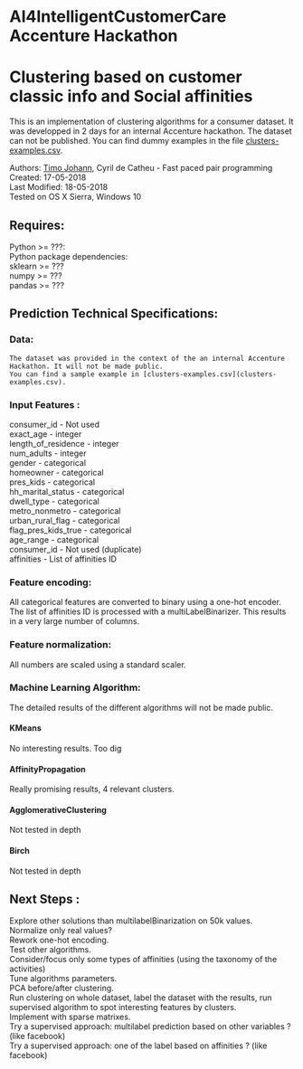 # AI4IntelligentCustomerCare Accenture Hackathon

# Clustering based on customer classic info and Social affinities
This is an implementation of clustering algorithms for a consumer dataset. It was developped in 2 days for an internal Accenture hackathon.
The dataset can not be published. You can find dummy examples in the file [clusters-examples.csv](clusters-examples.csv).

Authors: [Timo Johann](https://github.com/TimoJay), Cyril de Catheu  - Fast paced pair programming  
Created: 17-05-2018  
Last Modified: 18-05-2018  
Tested on OS X Sierra, Windows 10  

## Requires:
Python >= ???:   
  Python package dependencies:    
    sklearn >= ???  
    numpy   >= ???  
    pandas  >= ???

## Prediction Technical Specifications:
### Data:
	The dataset was provided in the context of the an internal Accenture Hackathon. It will not be made public.  
	You can find a sample example in [clusters-examples.csv](clusters-examples.csv).

 
### Input Features :
consumer_id - Not used  
exact_age - integer  
length_of_residence -  integer  
num_adults - integer  
gender - categorical  
homeowner - categorical   
pres_kids - categorical  
hh_marital_status - categorical   
dwell_type - categorical  
metro_nonmetro - categorical  
urban_rural_flag - categorical  
flag_pres_kids_true - categorical  
age_range - categorical  
consumer_id - Not used (duplicate)  
affinities - List of affinities ID  

### Feature encoding:
All categorical features are converted to binary using a one-hot encoder.  
The list of affinities ID is processed with a multiLabelBinarizer. This results in a very large number of columns. 

### Feature normalization:
All numbers are scaled using a standard scaler.

### Machine Learning Algorithm:
The detailed results of the different algorithms will not be made public.
#### KMeans
No interesting results. Too dig

#### AffinityPropagation
Really promising results, 4 relevant clusters.
		
#### AgglomerativeClustering
Not tested in depth
    
#### Birch
Not tested in depth

## Next Steps :
Explore other solutions than multilabelBinarization on 50k values.  
Normalize only real values?  
Rework one-hot encoding.  
Test other algorithms.  
Consider/focus only some types of affinities (using the taxonomy of the activities)  
Tune  algorithms parameters.  
PCA before/after clustering.  
Run clustering on whole dataset, label the dataset with the results, run supervised algorithm to spot interesting features by clusters.  
Implement with sparse matrixes.  
Try a supervised approach: multilabel prediction based on other variables ? (like facebook)  
Try a supervised approach: one of the label based on affinities ? (like facebook)  

